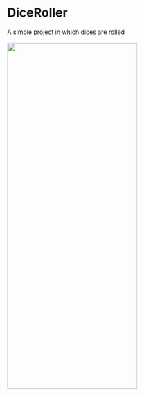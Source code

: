 # DiceRoller
A simple project in which dices are rolled
<br>
<br>
<img src="https://imgur.com/wS5iaQ1g.png" style="height:800px; width:300px;">
